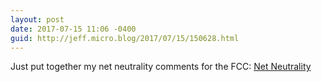 ```yaml
---
layout: post
date: 2017-07-15 11:06 -0400
guid: http://jeff.micro.blog/2017/07/15/150628.html
---
```

Just put together my net neutrality comments for the FCC: [Net Neutrality](https://jeffvautin.com/2017/07/net-neutrality/)
